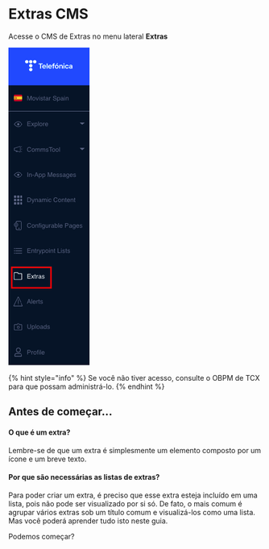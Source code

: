 Extras CMS
==========

Acesse o CMS de Extras no menu lateral **Extras** 

![](.gitbook/assets/Menu_Extras.png)

{% hint style="info" %}
Se você não tiver acesso, consulte o OBPM de TCX para que possam administrá\-lo.
{% endhint %}

Antes de começar...
-------------------

#### O que é um extra?

Lembre\-se de que um extra é simplesmente um elemento composto por um ícone e um breve texto. 

#### Por que são necessárias as listas de extras?

Para poder criar um extra, é preciso que esse extra esteja incluído em uma lista, pois não pode ser visualizado por si só. De fato, o mais comum é agrupar vários extras sob um título comum e visualizá\-los como uma lista. Mas você poderá aprender tudo isto neste guia.

Podemos começar?

